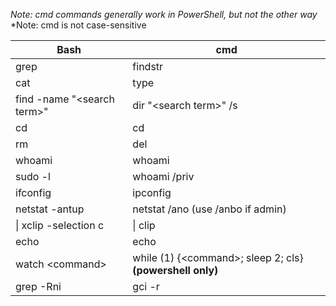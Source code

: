 *Note: cmd commands generally work in PowerShell, but not the other way*
*Note: cmd is not case-sensitive

**Bash** | **cmd**
--- | --- 
grep | findstr 
cat | type 
find -name "\<search term>" | dir "\<search term>" /s 
cd | cd 
rm | del 
whoami | whoami
sudo -l | whoami /priv
ifconfig | ipconfig
netstat -antup | netstat /ano (use /anbo if admin)
\| xclip -selection c | \| clip
echo | echo
watch \<command\> | while (1) {\<command\>; sleep 2; cls} **(powershell only)**
grep -Rni | gci -r | sls "your_search_term" -i **(powershell)**
